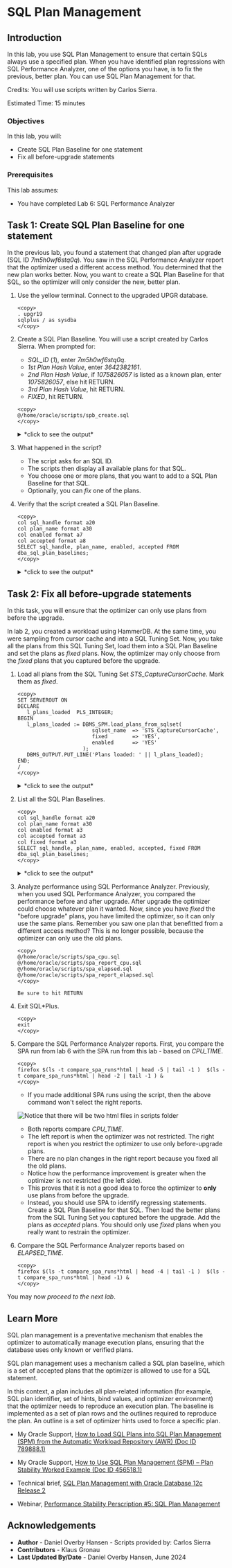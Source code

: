# SQL Plan Management

## Introduction

In this lab, you use SQL Plan Management to ensure that certain SQLs always use a specified plan. When you have identified plan regressions with SQL Performance Analyzer, one of the options you have, is to fix the previous, better plan. You can use SQL Plan Management for that.

Credits: You will use scripts written by Carlos Sierra.

Estimated Time: 15 minutes

[](videohub:1_s7vzto6m)

### Objectives

In this lab, you will:
* Create SQL Plan Baseline for one statement
* Fix all before-upgrade statements

### Prerequisites

This lab assumes:

- You have completed Lab 6: SQL Performance Analyzer

## Task 1: Create SQL Plan Baseline for one statement

In the previous lab, you found a statement that changed plan after upgrade (SQL ID *7m5h0wf6stq0q*). You saw in the SQL Performance Analyzer report that the optimizer used a different access method. You determined that the new plan works better. Now, you want to create a SQL Plan Baseline for that SQL, so the optimizer will only consider the new, better plan.

1. Use the yellow terminal. Connect to the upgraded UPGR database.
      ```
      <copy>
      . upgr19
      sqlplus / as sysdba
      </copy>
      ```
2. Create a SQL Plan Baseline. You will use a script created by Carlos Sierra. When prompted for:
      - *SQL_ID* (*1*), enter *7m5h0wf6stq0q*.
      - *1st Plan Hash Value*, enter *3642382161*.
      - *2nd Plan Hash Value*, if *1075826057* is listed as a known plan, enter *1075826057*, else hit RETURN.
      - *3rd Plan Hash Value*, hit RETURN.
      - *FIXED*, hit RETURN.

      ```
      <copy>
      @/home/oracle/scripts/spb_create.sql
      </copy>
      ```
      <details>
      <summary>*click to see the output*</summary>
      ``` text
      SQL> @/home/oracle/scripts/spb_create.sql

      PL/SQL procedure successfully completed.

      PL/SQL procedure successfully completed.

      1. Enter SQL_ID (required)
      Enter value for 1: 7m5h0wf6stq0q

      BEGIN
      *
      ERROR at line 1:
      ORA-01403: no data found
      ORA-06512: at line 2

      SIGNATURE
      ----------------------------------------
      6460547004167210343

      X_HOST_NAME
      ----------------------------------------------------------------
      hol.localdomain

      X_DB_NAME
      ---------
      UPGR

      X_CO
      ----
      NONE

      X_CONTAINER
      ----------------------------------------------------------------------------
      UPGR

      SQL> @spm/spb_create.sql 7m5h0wf6stq0q

      spb_create_upgr_hol_localdomain_upgr_7m5h0wf6stq0q_20230708_072334.txt

      HOST      : hol.localdomain
      DATABASE  : UPGR
      CONTAINER : UPGR
      SQL_ID    : 7m5h0wf6stq0q
      SQL_HANDLE:
      SIGNATURE : 6460547004167210343


      EXISTING BASELINES
      ##################

      PLANS PERFORMANCE
      #################

            Plan ET Avg      ET Avg      CPU Avg     CPU Avg           BG Avg       BG Avg     Rows Avg     Rows Avg       Executions       Executions                                   ET 100th    ET 99th     ET 97th     ET 95th     CPU 100th   CPU 99th    CPU 97th    CPU 95th
      Hash Value AWR (ms)    MEM (ms)    AWR (ms)    MEM (ms)             AWR          MEM          AWR          MEM              AWR              MEM   MIN Cost   MAX Cost  NL  HJ  MJ Pctl (ms)   Pctl (ms)   Pctl (ms)   Pctl (ms)   Pctl (ms)   Pctl (ms)   Pctl (ms)   Pctl (ms)
      ----------- ----------- ----------- ----------- ----------- ------------ ------------ ------------ ------------ ---------------- ---------------- ---------- ---------- --- --- --- ----------- ----------- ----------- ----------- ----------- ----------- ----------- -----------
      3642382161       2.028                   1.237                      254                     1.000                        15,156                         263        263   0   0   0       2.079       2.079       2.079       2.079       1.254       1.254       1.254       1.254

      Select up to 3 plans:

      1st Plan Hash Value (req): 3642382161
      2nd Plan Hash Value (opt): 
      3rd Plan Hash Value (opt): 

      FIXED (opt): 

      FIX
      ---
      NO
      Plans created from memory for PHV 3642382161

      PLANS
      ----------
            0

      Plans created from memory for PHV

      PLANS
      ----------
            0

      Plans created from memory for PHV

      PLANS
      ----------
            0

      SQLSET_NAME
      --------------------------------
      S_7M5H0WF6STQ0Q

      dropping sqlset: S_7M5H0WF6STQ0Q
      ORA-13754: "SQL Tuning Set" "S_7M5H0WF6STQ0Q" does not exist for user "SYS". while trying to drop STS: S_7M5H0WF6STQ0Q (safe to ignore)
      created sqlset: S_7M5H0WF6STQ0Q
      loaded sqlset: S_7M5H0WF6STQ0Q
      Plans created from AWR for PHVs 3642382161

      PLANS
      ----------
            1

      PLANS:0

      RESULTING BASELINES
      ###################

      CREATED             PLAN_NAME                      ENA ACC FIX REP ADA ORIGIN                        LAST_EXECUTED       LAST_MODIFIED       DESCRIPTION
      ------------------- ------------------------------ --- --- --- --- --- ----------------------------- ------------------- ------------------- ------------------------------------------------------------------------------------------------------------------------------------------------------
      2023-07-08T07:24:45 SQL_PLAN_5ma3t8pb1mjb745221865 YES YES NO  YES NO  MANUAL-LOAD-FROM-STS                              2023-07-08T07:24:45

      CREATED             PLAN_NAME                      ENA ACC FIX REP ADA ORIGIN                          ET_PER_EXEC_MS  CPU_PER_EXEC_MS BUFFERS_PER_EXEC   READS_PER_EXEC    ROWS_PER_EXEC   EXECUTIONS     ELAPSED_TIME         CPU_TIME      BUFFER_GETS       DISK_READS   ROWS_PROCESSED
      ------------------- ------------------------------ --- --- --- --- --- ----------------------------- ---------------- ---------------- ---------------- ---------------- ---------------- ------------ ---------------- ---------------- ---------------- ---------------- ----------------
      2023-07-08T07:24:45 SQL_PLAN_5ma3t8pb1mjb745221865 YES YES NO  YES NO  MANUAL-LOAD-FROM-STS                     1.643            1.106              254                0                1        1,753        2,879,566        1,939,022          444,702               12            1,753

      CREATED             PLAN_NAME                      ENA ACC FIX REP ADA    PLAN_ID PLAN_HASH_2  PLAN_HASH PLAN_HASH_FULL DESCRIPTION
      ------------------- ------------------------------ --- --- --- --- --- ---------- ----------- ---------- -------------- ------------------------------------------------------------------------------------------------------------------------------------------------------
      2023-07-08T07:24:45 SQL_PLAN_5ma3t8pb1mjb745221865 YES YES NO  YES NO  1159862373  1159862373 3642382161

      SQL PLAN BASELINES
      ##################
      Error: neither SQL handle nor plan name specified

      RESULTING BASELINES
      ###################

      CREATED             PLAN_NAME                      ENA ACC FIX REP ADA ORIGIN                        LAST_EXECUTED       LAST_MODIFIED       DESCRIPTION
      ------------------- ------------------------------ --- --- --- --- --- ----------------------------- ------------------- ------------------- ------------------------------------------------------------------------------------------------------------------------------------------------------
      2023-07-08T07:24:45 SQL_PLAN_5ma3t8pb1mjb745221865 YES YES NO  YES NO  MANUAL-LOAD-FROM-STS                              2023-07-08T07:24:45

      CREATED             PLAN_NAME                      ENA ACC FIX REP ADA ORIGIN                          ET_PER_EXEC_MS  CPU_PER_EXEC_MS BUFFERS_PER_EXEC   READS_PER_EXEC    ROWS_PER_EXEC   EXECUTIONS     ELAPSED_TIME         CPU_TIME      BUFFER_GETS       DISK_READS   ROWS_PROCESSED
      ------------------- ------------------------------ --- --- --- --- --- ----------------------------- ---------------- ---------------- ---------------- ---------------- ---------------- ------------ ---------------- ---------------- ---------------- ---------------- ----------------
      2023-07-08T07:24:45 SQL_PLAN_5ma3t8pb1mjb745221865 YES YES NO  YES NO  MANUAL-LOAD-FROM-STS                     1.643            1.106              254                0                1        1,753        2,879,566        1,939,022          444,702               12            1,753

      CREATED             PLAN_NAME                      ENA ACC FIX REP ADA    PLAN_ID PLAN_HASH_2  PLAN_HASH PLAN_HASH_FULL DESCRIPTION
      ------------------- ------------------------------ --- --- --- --- --- ---------- ----------- ---------- -------------- ------------------------------------------------------------------------------------------------------------------------------------------------------
      2023-07-08T07:24:45 SQL_PLAN_5ma3t8pb1mjb745221865 YES YES NO  YES NO  1159862373  1159862373 3642382161

      spb_create_upgr_hol_localdomain_upgr_7m5h0wf6stq0q_20230708_072334.txt
      ```
      </details>
                     
      * The script might produce `ORA-01403` if the SQL is not in memory, don't worry about it. The script then takes from AWR instead.
      * In this lab, most of the times, there is only one available plan. In a realistic scenario, you will have multiple plans to choose from.
      * If you get an error saying *Error: neither SQL handle nor plan name specified*: Run the script again and ensure you input the plan hash values that are displayed.
      * You also have the option of *fixing* a plan. A fixed plan is always used by the optimizer. Normally, the optimizer will choose the best of the *available* plans, but if there is a *fixed* plan, the optimizer will always use that.

4. What happened in the script?
      - The script asks for an SQL ID.
      - The scripts then display all available plans for that SQL.
      - You choose one or more plans, that you want to add to a SQL Plan Baseline for that SQL.
      - Optionally, you can *fix* one of the plans.

4. Verify that the script created a SQL Plan Baseline.

      ```
      <copy>
      col sql_handle format a20
      col plan_name format a30
      col enabled format a7
      col accepted format a8
      SELECT sql_handle, plan_name, enabled, accepted FROM dba_sql_plan_baselines;
      </copy>
      ```

      <details>
      <summary>*click to see the output*</summary>
      ``` text
      SQL> col sql_handle format a20
      SQL> col plan_name format a30
      SQL> col enabled format a7
      SQL> col accepted format a8
      SQL> SELECT sql_handle, plan_name, enabled, accepted FROM dba_sql_plan_baselines;

      SQL_HANDLE           PLAN_NAME                      ENABLED ACCEPTED
      -------------------- ------------------------------ ------- --------
      SQL_59a879455619c567 SQL_PLAN_5ma3t8pb1mjb745221865 YES     YES  
      ```
      </details>
      
## Task 2: Fix all before-upgrade statements

In this task, you will ensure that the optimizer can only use plans from before the upgrade. 

In lab 2, you created a workload using HammerDB. At the same time, you were sampling from cursor cache and into a SQL Tuning Set. Now, you take all the plans from this SQL Tuning Set, load them into a SQL Plan Baseline and set the plans as *fixed* plans. Now, the optimizer may only choose from the *fixed* plans that you captured before the upgrade.

1. Load all plans from the SQL Tuning Set *STS_CaptureCursorCache*. Mark them as *fixed*.

      ```
      <copy>
      SET SERVEROUT ON
      DECLARE
         l_plans_loaded  PLS_INTEGER;
      BEGIN
         l_plans_loaded := DBMS_SPM.load_plans_from_sqlset(
                              sqlset_name  => 'STS_CaptureCursorCache',
                              fixed        => 'YES',
                              enabled      => 'YES'
                           );
         DBMS_OUTPUT.PUT_LINE('Plans loaded: ' || l_plans_loaded);
      END;
      /
      </copy>
      ```

      <details>
      <summary>*click to see the output*</summary>
      ``` text
      SQL> SET SERVEROUT ON
      SQL> DECLARE
              l_plans_loaded  PLS_INTEGER;
            BEGIN
               l_plans_loaded := DBMS_SPM.load_plans_from_sqlset(
                                    sqlset_name  => 'STS_CaptureCursorCache',
                                    fixed        => 'YES',
                                    enabled      => 'YES'
                                 );
               DBMS_OUTPUT.PUT_LINE('Plans loaded: ' || l_plans_loaded);
            END;
      /SQL>   2    3    4    5    6    7    8    9   10   11  
      Plans loaded: 28
      
      PL/SQL procedure successfully completed.
      ```
      </details>

2. List all the SQL Plan Baselines. 

      ```
      <copy>
      col sql_handle format a20
      col plan_name format a30
      col enabled format a3
      col accepted format a3
      col fixed format a3
      SELECT sql_handle, plan_name, enabled, accepted, fixed FROM dba_sql_plan_baselines;
      </copy>
      ```

      <details>
      <summary>*click to see the output*</summary>
      ``` text
      SQL> col sql_handle format a20
      SQL> col plan_name format a30
      SQL> col enabled format a3
      SQL> col accepted format a3
      SQL> col fixed format a3
      SQL> SELECT sql_handle, plan_name, enabled, accepted FROM dba_sql_plan_baselines;

      SQL_HANDLE           PLAN_NAME                      ENA ACC FIX
      -------------------- ------------------------------ --- --- ---
      SQL_0c79b6d2c87ca446 SQL_PLAN_0sydqub47t926ee6188f4 YES YES YES
      SQL_1465e6eba9245647 SQL_PLAN_18tg6xfnk8pk7f4091add YES YES YES
      SQL_1d3eb12408a63da1 SQL_PLAN_1ugpj4h4acgd12e067175 YES YES YES
      SQL_2469648692a7cf75 SQL_PLAN_28ub4hu9agmvp341d91fc YES YES YES
      SQL_248d6d8dbf8dc7a0 SQL_PLAN_293bdjqzsvjx06e1fb41e YES YES YES
      SQL_3276f16ef07d6f11 SQL_PLAN_34xrjdvs7uvsj872680f9 YES YES YES
      SQL_356b057a1f6de0db SQL_PLAN_3aus5g8gqvs6vdda5da8a YES YES YES
      SQL_3f06a4b1f7e2279b SQL_PLAN_3y1p4q7vy49wva9df0a29 YES YES YES
      SQL_46bd0ca6de6f98d0 SQL_PLAN_4dg8cnvg6z66h341d91fc YES YES YES
      SQL_4719eac4b4e7caec SQL_PLAN_4f6gaskufgkrc341d91fc YES YES YES
      SQL_48be4eb9876ae7d4 SQL_PLAN_4jgkfr63qptynb5a27b1c YES YES YES
      SQL_59a879455619c567 SQL_PLAN_5ma3t8pb1mjb745221865 YES YES YES
      SQL_683745e98d7cb1f6 SQL_PLAN_6hdu5x66rtcgqb77b2865 YES YES YES
      SQL_6b4e05515d733fb5 SQL_PLAN_6qmh5a5fr6gxp3d347ecd YES YES YES
      SQL_7eee136bc66cdb19 SQL_PLAN_7xvhmdg36tqst3f568acb YES YES YES
      SQL_87d3a723fbe4eab5 SQL_PLAN_8gnx74gxy9upp872680f9 YES YES YES
      SQL_922be39ed0f149cd SQL_PLAN_94az3mv8g2kfd4036fd75 YES YES YES
      SQL_945ea9d5e1ba14fa SQL_PLAN_98rp9urhvn57uad9ddf9f YES YES YES
      SQL_98685f091b440961 SQL_PLAN_9hu2z14dn82b13f568acb YES YES YES
      SQL_9ade74d66fd8cd75 SQL_PLAN_9prmnutrxjmbp4036fd75 YES YES YES
      SQL_a4621efe3a403847 SQL_PLAN_a8shyzsx40f273e83d5c2 YES YES YES
      SQL_cba8d9b390654cbf SQL_PLAN_cra6tqf86am5z452bbf3f YES YES YES
      SQL_cbeeaa37269264a6 SQL_PLAN_crvpa6wm94t56702cc8e9 YES YES YES
      SQL_e6de372a14bff12f SQL_PLAN_fdrjr58abzw9g95d362e3 YES YES YES
      SQL_eb19550280bd4f5d SQL_PLAN_fq6ap0a0bumux198236ef YES YES YES
      SQL_f59c951fdf367160 SQL_PLAN_gb74p3zgmcwb0872680f9 YES YES YES
      SQL_f7db40080b18fe6a SQL_PLAN_ggqu0105jjzma6d5a2ea5 YES YES YES
      SQL_fc5efaa8ffabe508 SQL_PLAN_gsrrup3zurt88e90e4d55 YES YES YES

      28 rows selected.
      ```
      </details>

      * Notice all plans are now *fixed*. The one baseline you created in the previous task is now also *fixed*, because that plan was also in the SQL Tuning Set.

3. Analyze performance using SQL Performance Analyzer. Previously, when you used SQL Performance Analyzer, you compared the performance before and after upgrade. After upgrade the optimizer could choose whatever plan it wanted. Now, since you have *fixed* the "before upgrade" plans, you have limited the optimizer, so it can only use the same plans. Remember you saw one plan that benefitted from a different access method? This is no longer possible, because the optimizer can only use the old plans.

      ```
      <copy>
      @/home/oracle/scripts/spa_cpu.sql
      @/home/oracle/scripts/spa_report_cpu.sql
      @/home/oracle/scripts/spa_elapsed.sql
      @/home/oracle/scripts/spa_report_elapsed.sql
      </copy>
       
      Be sure to hit RETURN
      ```

4. Exit SQL*Plus.

    ```
    <copy>
    exit
    </copy>
    ```      

5. Compare the SQL Performance Analyzer reports. First, you compare the SPA run from lab 6 with the SPA run from this lab - based on *CPU\_TIME*.

      ```
      <copy>
      firefox $(ls -t compare_spa_runs*html | head -5 | tail -1 )  $(ls -t compare_spa_runs*html | head -2 | tail -1 ) &
      </copy>
      ```

      * If you made additional SPA runs using the script, then the above command won't select the right reports.

      ![Notice that there will be two html files in scripts folder](./images/spm-spa1.png " ")

      * Both reports compare *CPU\_TIME*. 
      * The left report is when the optimizer was not restricted. The right report is when you restrict the optimizer to use only before-upgrade plans.
      * There are no plan changes in the right report because you fixed all the old plans.
      * Notice how the performance improvement is greater when the optimizer is not restricted (the left side).
      * This proves that it is not a good idea to force the optimizer to **only** use plans from before the upgrade.
      * Instead, you should use SPA to identify regressing statements. Create a SQL Plan Baseline for that SQL. Then load the better plans from the SQL Tuning Set you captured before the upgrade. Add the plans as *accepted* plans. You should only use *fixed* plans when you really want to restrain the optimizer.

5. Compare the SQL Performance Analyzer reports based on *ELAPSED\_TIME*.

      ```
      <copy>
      firefox $(ls -t compare_spa_runs*html | head -4 | tail -1 )  $(ls -t compare_spa_runs*html | head -1) &
      </copy>
      ```

You may now *proceed to the next lab*.

## Learn More

SQL plan management is a preventative mechanism that enables the optimizer to automatically manage execution plans, ensuring that the database uses only known or verified plans.

SQL plan management uses a mechanism called a SQL plan baseline, which is a set of accepted plans that the optimizer is allowed to use for a SQL statement.

In this context, a plan includes all plan-related information (for example, SQL plan identifier, set of hints, bind values, and optimizer environment) that the optimizer needs to reproduce an execution plan. The baseline is implemented as a set of plan rows and the outlines required to reproduce the plan. An outline is a set of optimizer hints used to force a specific plan.

- My Oracle Support, [How to Load SQL Plans into SQL Plan Management (SPM) from the Automatic Workload Repository (AWR) (Doc ID 789888.1)](https://support.oracle.com/epmos/faces/DocumentDisplay?id=789888.1)

- My Oracle Support, [How to Use SQL Plan Management (SPM) – Plan Stability Worked Example (Doc ID 456518.1)](https://support.oracle.com/epmos/faces/DocumentDisplay?id=456518.1)

- Technical brief, [SQL Plan Management with Oracle Database 12c Release 2](http://www.oracle.com/technetwork/database/bi-datawarehousing/twp-sql-plan-mgmt-12c-1963237.pdf)

- Webinar, [Performance Stability Perscription #5: SQL Plan Management](https://www.youtube.com/watch?v=qCt1_Fc3JRs&t=5489s)

## Acknowledgements
* **Author** - Daniel Overby Hansen - Scripts provided by: Carlos Sierra
* **Contributors** - Klaus Gronau
* **Last Updated By/Date** - Daniel Overby Hansen, June 2024